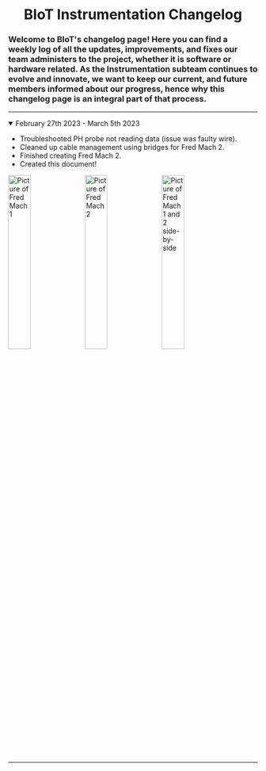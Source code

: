 <h1 align="center">BIoT Instrumentation Changelog</h1>

<h3>Welcome to BIoT's changelog page! Here you can find a weekly log of all the updates, improvements, and fixes our team administers to the project, whether it is software or hardware related. As the Instrumentation subteam continues to evolve and innovate, we want to keep our current, and future members informed about our progress, hence why this changelog page is an integral part of that process.</h3>

---

<details open>
  <summary>February 27th 2023 - March 5th 2023</summary>
  
  - Troubleshooted PH probe not reading data (issue was faulty wire).
  - Cleaned up cable management using bridges for Fred Mach 2.
  - Finished creating Fred Mach 2.
  - Created this document!
  
  <img src="https://github.com/frehlid/BIOT-Instrumentation/blob/bfb30a5cc2a246063020bde5ef7a10abdf326e2c/images/march5pic1.jpg" width="30%" alt="Picture of Fred Mach 1" />
  
  <img src="https://github.com/frehlid/BIOT-Instrumentation/blob/bfb30a5cc2a246063020bde5ef7a10abdf326e2c/images/march5pic2.jpg" width="30%" alt="Picture of Fred Mach 2" /> 
  
  <img src="https://github.com/frehlid/BIOT-Instrumentation/blob/bfb30a5cc2a246063020bde5ef7a10abdf326e2c/images/march5pic3.jpg" width="30%" alt="Picture of Fred Mach 1 and 2 side-by-side" />
  
</details>

---

<!--

<details open>
  <summary>Date From - Date To</summary>
  
  - Thing1
  - Thing2

  <img width="30%" alt="" src="" />
  
</details>

-->
